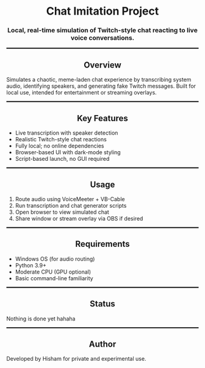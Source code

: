 <h1 align="center"><strong>Chat Imitation Project</strong></h1>
<h3 align="center">Local, real-time simulation of Twitch-style chat reacting to live voice conversations.</h3>

<hr style="border: 0.5px solid #333;">

<h2 align="center"><strong>Overview</strong></h2>

Simulates a chaotic, meme-laden chat experience by transcribing system audio, identifying speakers, and generating fake Twitch messages. Built for local use, intended for entertainment or streaming overlays.

<hr style="border: 0.5px solid #333;">

<h2 align="center"><strong>Key Features</strong></h2>

- Live transcription with speaker detection  
- Realistic Twitch-style chat reactions  
- Fully local; no online dependencies  
- Browser-based UI with dark-mode styling  
- Script-based launch, no GUI required  

<hr style="border: 0.5px solid #333;">

<h2 align="center"><strong>Usage</strong></h2>

1. Route audio using VoiceMeeter + VB-Cable  
2. Run transcription and chat generator scripts  
3. Open browser to view simulated chat  
4. Share window or stream overlay via OBS if desired  

<hr style="border: 0.5px solid #333;">

<h2 align="center"><strong>Requirements</strong></h2>

- Windows OS (for audio routing)  
- Python 3.9+  
- Moderate CPU (GPU optional)  
- Basic command-line familiarity  

<hr style="border: 0.5px solid #333;">

<h2 align="center"><strong>Status</strong></h2>

Nothing is done yet hahaha

<hr style="border: 0.5px solid #333;">

<h2 align="center"><strong>Author</strong></h2>

Developed by Hisham for private and experimental use.
